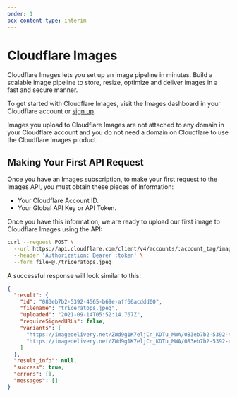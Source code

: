 ```yaml
---
order: 1
pcx-content-type: interim
---
```


# Cloudflare Images

Cloudflare Images lets you set up an image pipeline in minutes. Build a scalable image pipeline to store, resize, optimize and deliver images in a fast and secure manner.

To get started with Cloudflare Images, visit the Images dashboard in your Cloudflare account or [sign up](https://dash.cloudflare.com/sign-up/images).

Images you upload to Cloudflare Images are not attached to any domain in your Cloudflare account and you do not need a domain on Cloudflare to use the Cloudflare Images product.

## Making Your First API Request

Once you have an Images subscription, to make your first request to the Images API, you must obtain these pieces of information:

- Your Cloudflare Account ID.
- Your Global API Key or API Token.

Once you have this information, we are ready to upload our first image to Cloudflare Images using the API:

```bash
curl --request POST \
  --url https://api.cloudflare.com/client/v4/accounts/:account_tag/images/v1 \
  --header 'Authorization: Bearer :token' \
  --form file=@./triceratops.jpeg
```

A successful response will look similar to this:

```json
{
  "result": {
    "id": "083eb7b2-5392-4565-b69e-aff66acddd00",
    "filename": "triceratops.jpeg",
    "uploaded": "2021-09-14T05:52:14.767Z",
    "requireSignedURLs": false,
    "variants": [
      "https://imagedelivery.net/ZWd9g1K7eljCn_KDTu_MWA/083eb7b2-5392-4565-b69e-aff66acddd00/test",
      "https://imagedelivery.net/ZWd9g1K7eljCn_KDTu_MWA/083eb7b2-5392-4565-b69e-aff66acddd00/public"
    ]
  },
  "result_info": null,
  "success": true,
  "errors": [],
  "messages": []
}
```